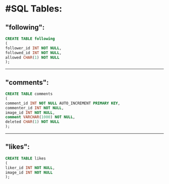 #SQL Tables:
=================

##	"following":

```sql
CREATE TABLE following
(
follower_id INT NOT NULL,
followed_id INT NOT NULL,
allowed CHAR(1) NOT NULL
);
```

---
##	"comments":

```sql
CREATE TABLE comments
(
comment_id INT NOT NULL AUTO_INCREMENT PRIMARY KEY,
commenter_id INT NOT NULL,
image_id INT NOT NULL,
comment VARCHAR(1000) NOT NULL,
deleted CHAR(1) NOT NULL
);
```

---
##	"likes":

```sql
CREATE TABLE likes
(
liker_id INT NOT NULL,
image_id INT NOT NULL
);
```
